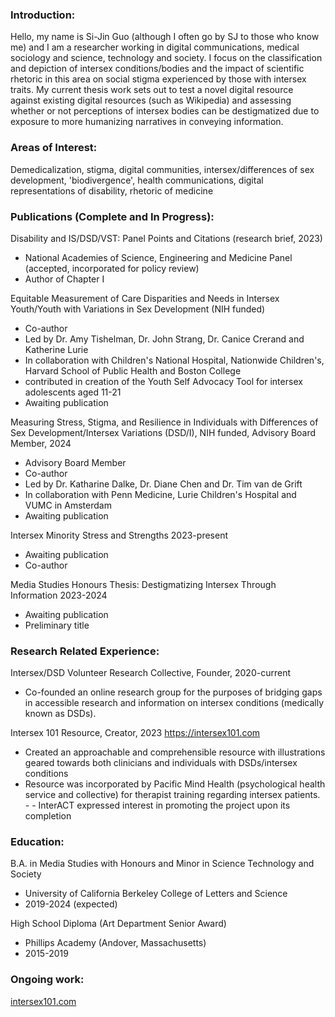 ### Introduction: 

Hello, my name is Si-Jin Guo (although I often go by SJ to those who know me) and I am a researcher working in digital communications, medical sociology and science, technology and society. I focus on the classification and depiction of intersex conditions/bodies and the impact of scientific rhetoric in this area on social stigma experienced by those with intersex traits. My current thesis work sets out to test a novel digital resource against existing digital resources (such as Wikipedia) and assessing whether or not perceptions of intersex bodies can be destigmatized due to exposure to more humanizing narratives in conveying information.

### Areas of Interest: 

Demedicalization, stigma, digital communities, intersex/differences of sex development, 'biodivergence', health communications, digital representations of disability, rhetoric of medicine

### Publications (Complete and In Progress):

Disability and IS/DSD/VST: Panel Points and Citations (research brief, 2023)
- National Academies of Science, Engineering and Medicine Panel (accepted, incorporated for policy review)
- Author of Chapter I

Equitable Measurement of Care Disparities and Needs in Intersex Youth/Youth with Variations in Sex Development (NIH funded)
- Co-author
- Led by Dr. Amy Tishelman, Dr. John Strang, Dr. Canice Crerand and Katherine Lurie
- In collaboration with Children's National Hospital, Nationwide Children's, Harvard School of Public Health and Boston College
- contributed in creation of the Youth Self Advocacy Tool for intersex adolescents aged 11-21
- Awaiting publication

Measuring Stress, Stigma, and Resilience in Individuals with Differences of Sex Development/Intersex Variations (DSD/I), NIH funded, Advisory Board Member, 2024
- Advisory Board Member
- Co-author
- Led by Dr. Katharine Dalke, Dr. Diane Chen and Dr. Tim van de Grift
- In collaboration with Penn Medicine, Lurie Children's Hospital and VUMC in Amsterdam
- Awaiting publication

Intersex Minority Stress and Strengths 2023-present
- Awaiting publication
- Co-author

Media Studies Honours Thesis: Destigmatizing Intersex Through Information 2023-2024
- Awaiting publication
- Preliminary title

### Research Related Experience: 

Intersex/DSD Volunteer Research Collective, Founder, 2020-current
- Co-founded an online research group for the purposes of bridging gaps in accessible research and information on intersex conditions (medically known as DSDs).

Intersex 101 Resource, Creator, 2023 https://intersex101.com  
- Created an approachable and comprehensible resource with illustrations geared towards both clinicians and individuals with DSDs/intersex conditions 
- Resource was incorporated by Pacific Mind Health (psychological health service and collective) for therapist training regarding intersex patients. - - InterACT expressed interest in promoting the project upon its completion

### Education: 

B.A. in Media Studies with Honours and Minor in Science Technology and Society
- University of California Berkeley College of Letters and Science
- 2019-2024 (expected)

High School Diploma (Art Department Senior Award)
- Phillips Academy (Andover, Massachusetts)
- 2015-2019

### Ongoing work: 

[intersex101.com](https://intersex101.com/01_INTRO_TO_INTERSEX/)


